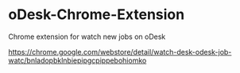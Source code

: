 # oDesk-Chrome-Extension
Chrome extension for watch new jobs on oDesk

https://chrome.google.com/webstore/detail/watch-desk-odesk-job-watc/bnladopbklnbiepipgcpippebohiomko
